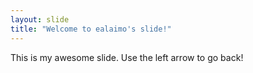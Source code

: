 ```yaml
---
layout: slide
title: "Welcome to ealaimo's slide!"
---
```

This is my awesome slide.
Use the left arrow to go back!

